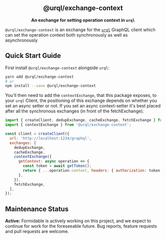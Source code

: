 <h2 align="center">@urql/exchange-context</h2>

<p align="center"><strong>An exchange for setting operation context in <code>urql</code></strong></p>

`@urql/exchange-context` is an exchange for the [`urql`](https://github.com/urql-graphql/urql) GraphQL client which can set the operation context both synchronously as well as asynchronously

## Quick Start Guide

First install `@urql/exchange-context` alongside `urql`:

```sh
yarn add @urql/exchange-context
# or
npm install --save @urql/exchange-context
```

You'll then need to add the `contextExchange`, that this package exposes, to your `urql` Client, the positioning of this exchange depends on whether you set an async setter or not. If you set an async context-setter it's best placed after all the synchronous exchanges (in front of the fetchExchange).

```js
import { createClient, dedupExchange, cacheExchange, fetchExchange } from 'urql';
import { contextExchange } from '@urql/exchange-context';

const client = createClient({
  url: 'http://localhost:1234/graphql',
  exchanges: [
    dedupExchange,
    cacheExchange,
    contextExchange({
      getContext: async operation => {
        const token = await getToken();
        return { ...operation.context, headers: { authorization: token } };
      },
    }),
    fetchExchange,
  ],
});
```

## Maintenance Status

**Active:** Formidable is actively working on this project, and we expect to continue for work for the foreseeable future. Bug reports, feature requests and pull requests are welcome.
